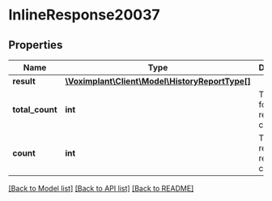# InlineResponse20037

## Properties
Name | Type | Description | Notes
------------ | ------------- | ------------- | -------------
**result** | [**\Voximplant\Client\Model\HistoryReportType[]**](HistoryReportType.md) |  | [optional] 
**total_count** | **int** | The total found reports count. | [optional] 
**count** | **int** | The returned reports count. | [optional] 

[[Back to Model list]](../README.md#documentation-for-models) [[Back to API list]](../README.md#documentation-for-api-endpoints) [[Back to README]](../README.md)


